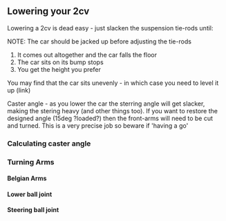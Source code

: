 ## Lowering your 2cv

Lowering a 2cv is dead easy - just slacken the suspension tie-rods until:

NOTE: The car should be jacked up before adjusting the tie-rods
1. It comes out altogether and the car falls the floor
1. The car sits on its bump stops
1. You get the height you prefer

You may find that the car sits unevenly - in which case you need to level it up (link)

Caster angle - as you lower the car the sterring angle will get slacker, making the stering heavy (and other things too). If you want to restore the designed angle (15deg ?loaded?) then the front-arms will need to be cut and turned. This is a very precise job so beware if 'having a go'

### Calculating caster angle

### Turning Arms
#### Belgian Arms
#### Lower ball joint
#### Steering ball joint
